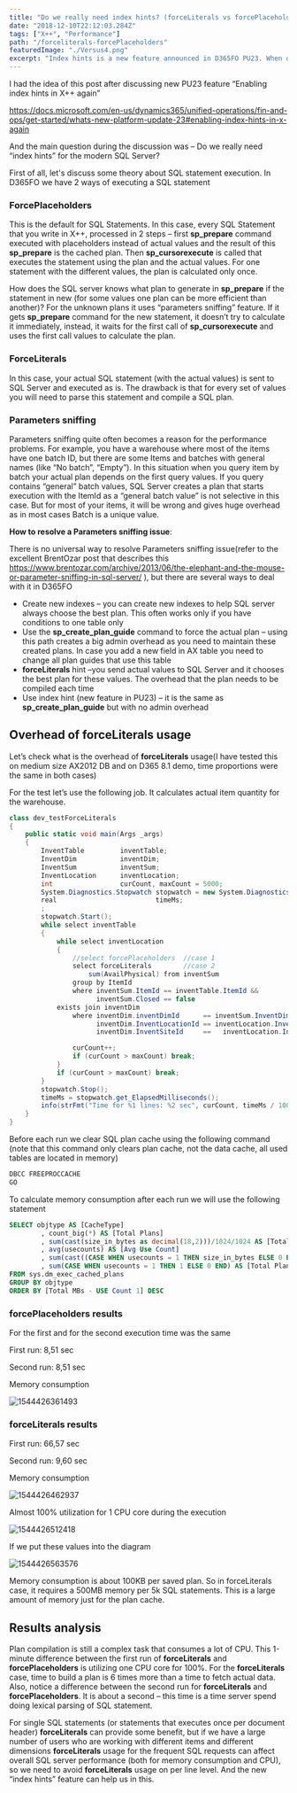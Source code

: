 ```yaml
---
title: "Do we really need index hints? (forceLiterals vs forcePlaceholders)"
date: "2018-12-10T22:12:03.284Z"
tags: ["X++", "Performance"]
path: "/forceliterals-forcePlaceholders"
featuredImage: "./Versus4.png"
excerpt: "Index hints is a new feature announced in D365FO PU23. When do we need it and what is the performance overhead of others alternatives."
---
```


I had the idea of this post after discussing new PU23 feature “Enabling index hints in X++ again”

<https://docs.microsoft.com/en-us/dynamics365/unified-operations/fin-and-ops/get-started/whats-new-platform-update-23#enabling-index-hints-in-x-again>

And the main question during the discussion was – Do we really need “index hints” for the modern SQL Server?

First of all, let's discuss some theory about SQL statement execution.
In D365FO we have 2 ways of executing a SQL statement

### **ForcePlaceholders**

This is the default for SQL Statements. In this case, every SQL Statement that you write in X++, processed in 2 steps – first **sp_prepare** command executed with placeholders instead of actual values and the result of this **sp_prepare** is the cached plan. Then **sp_cursorexecute** is called that executes the statement using the plan and the actual values. For one statement with the different values, the plan is calculated only once.

How does the SQL server knows what plan to generate in **sp_prepare** if the statement in new (for some values one plan can be more efficient than another)? For the unknown plans it uses “parameters sniffing” feature. If it gets **sp_prepare** command for the new statement, it doesn’t try to calculate it immediately, instead, it waits for the first call of **sp_cursorexecute** and uses the first call values to calculate the plan.

### **ForceLiterals**

In this case, your actual SQL statement (with the actual values) is sent to SQL Server and executed as is. The drawback is that for every set of values you will need to parse this statement and compile a SQL plan.

### **Parameters sniffing**

Parameters sniffing quite often becomes a reason for the performance problems. For example, you have a warehouse where most of the items have one batch ID, but there are some Items and batches with general names (like “No batch”, “Empty”). In this situation when you query item by batch your actual plan depends on the first query values. If you query contains “general” batch values, SQL Server creates a plan that starts execution with the ItemId as a “general batch value” is not selective in this case. But for most of your items, it will be wrong and gives huge overhead as in most cases Batch is a unique value.

**How to resolve a Parameters sniffing issue**:

There is no universal way to resolve Parameters sniffing issue(refer to the excellent BrentOzar post that describes this <https://www.brentozar.com/archive/2013/06/the-elephant-and-the-mouse-or-parameter-sniffing-in-sql-server/> ), but there are several ways to deal with it in D365FO

- Create new indexes – you can create new indexes to help SQL server always choose the best plan. This often works only if you have conditions to one table only
- Use the **sp\_create\_plan\_guide** command to force the actual plan – using this path creates a big admin overhead as you need to maintain these created plans. In case you add a new field in AX table you need to change all plan guides that use this table
- **forceLiterals** hint –you send actual values to SQL Server and it chooses the best plan for these values. The overhead that the plan needs to be compiled each time
- Use index hint (new feature in PU23) – it is the same as **sp\_create\_plan\_guide** but with no admin overhead

## Overhead of forceLiterals usage

Let’s check what is the overhead of **forceLiterals** usage(I have tested this on medium size AX2012 DB and on D365 8.1 demo, time proportions were the same in both cases)

For the test let’s use the following job. It calculates actual item quantity for the warehouse.

```csharp
class dev_testForceLiterals
{
    public static void main(Args _args)
    {
        InventTable         inventTable;
        InventDim           inventDim;
        InventSum           inventSum;
        InventLocation      inventLocation;
        int                 curCount, maxCount = 5000;
        System.Diagnostics.Stopwatch stopwatch = new System.Diagnostics.Stopwatch();
        real                         timeMs;
        ;
        stopwatch.Start();
        while select inventTable
        {
            while select inventLocation
            {
                //select forcePlaceholders  //case 1
                select forceLiterals        //case 2
                    sum(AvailPhysical) from inventSum
                group by ItemId
                where inventSum.ItemId == inventTable.ItemId &&
                      inventSum.Closed == false
            exists join inventDim
                where inventDim.inventDimId      == inventSum.InventDimId &&
                      inventDim.InventLocationId == inventLocation.InventLocationId &&
                      inventDim.InventSiteId     ==   inventLocation.InventSiteId;

                curCount++;
                if (curCount > maxCount) break;
            }
            if (curCount > maxCount) break;
        }
        stopwatch.Stop();
        timeMs = stopwatch.get_ElapsedMilliseconds();
        info(strFmt("Time for %1 lines: %2 sec", curCount, timeMs / 1000));
    }
}
```

Before each run we clear SQL plan cache using the following command (note that this command only clears plan cache, not the data cache, all used tables are located in memory)

```sql
DBCC FREEPROCCACHE
GO
```

To calculate memory consumption after each run we will use the following statement

```sql
SELECT objtype AS [CacheType]
        , count_big(*) AS [Total Plans]
        , sum(cast(size_in_bytes as decimal(18,2)))/1024/1024 AS [Total MBs]
        , avg(usecounts) AS [Avg Use Count]
        , sum(cast((CASE WHEN usecounts = 1 THEN size_in_bytes ELSE 0 END) as decimal(18,2)))/1024/1024 AS [Total MBs - USE Count 1]
        , sum(CASE WHEN usecounts = 1 THEN 1 ELSE 0 END) AS [Total Plans - USE Count 1]
FROM sys.dm_exec_cached_plans
GROUP BY objtype
ORDER BY [Total MBs - USE Count 1] DESC
```

### **forcePlaceholders results**

For the first and for the second execution time was the same

First run: 8,51 sec

Second run: 8,51 sec

Memory consumption

![1544426361493](Memory1.png)

### **forceLiterals results**

First run: 66,57 sec

Second run: 9,60 sec

Memory consumption

![1544426462937](Memory2.png)

Almost 100% utilization for 1 CPU core during the execution

![1544426512418](CPU2.png)

If we put these values into the diagram

![1544426563576](Compare1.png)

Memory consumption is about 100KB per saved plan. So in forceLiterals case, it requires a 500MB memory per 5k SQL statements. This is a large amount of memory just for the plan cache.

## Results analysis

Plan compilation is still a complex task that consumes a lot of CPU. This 1-minute difference between the first run of **forceLiterals** and **forcePlaceholders** is utilizing one CPU core for 100%. For the **forceLiterals** case, time to build a plan is 6 times more than a time to fetch actual data. Also, notice a difference between the second run for **forceLiterals** and **forcePlaceholders**. It is about a second – this time is a time server spend doing lexical parsing of SQL statement.

For single SQL statements (or statements that executes once per document header) **forceLiterals** can provide some benefit, but if we have a large number of users who are working with different items and different dimensions **forceLiterals** usage for the frequent SQL requests can affect overall SQL server performance (both for memory consumption and CPU), so we need to avoid **forceLiterals** usage on per line level. And the new “index hints” feature can help us in this.
